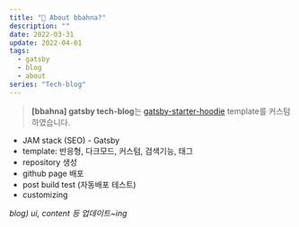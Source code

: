 ```yaml
---
title: "👀 About bbahna?"
description: ""
date: 2022-03-31
update: 2022-04-01
tags:
  - gatsby
  - blog
  - about
series: "Tech-blog"
---
```


> **[bbahna] gatsby tech-blog**는  [gatsby-starter-hoodie](https://github.com/devHudi/gatsby-starter-hoodie) template를 커스텀 하였습니다.

- JAM stack (SEO) - Gatsby
- template: 반응형, 다크모드, 커스텀, 검색기능, 태그
- repository 생성
- github page 배포
- post build test (자동배포 테스트)
- customizing

_blog) ui, content 등 업데이트~ing_
